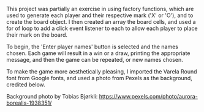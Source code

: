This project was partially an exercise in using factory functions, which are used to generate each player and their respective mark ('X' or 'O'), and to create the board object. I then created an array the board cells, and used a for of loop to add a click event listener to each to allow each player to place their mark on the board.

To begin, the 'Enter player names' button is selected and the names chosen. Each game will result in a win or a draw, printing the appropriate message, and then the game can be repeated, or new names chosen.

To make the game more aesthetically pleasing, I imported the Varela Round font from Google fonts, and used a photo from Pexels as the background, credited below.

Background photo by Tobias Bjørkli: https://www.pexels.com/photo/aurora-borealis-1938351/